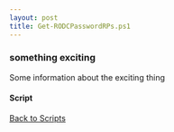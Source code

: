 ```yaml
---
layout: post
title: Get-RODCPasswordRPs.ps1
---
```


### something exciting

Some information about the exciting thing

#### Script

<script src="https://gist-it.appspot.com/github.com/BanterBoy/scripts-blog/blob/master/PowerShell/scripts/activeDirectory/Get-RODCPasswordRPs.ps1"></script>

<a href="/menu/_pages/scripts.html">Back to Scripts</a>
